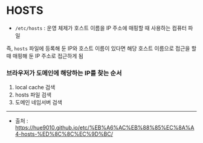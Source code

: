 # HOSTS
* `/etc/hosts` : 운영 체제가 호스트 이름을 IP 주소에 매핑할 때 사용하는 컴퓨터 파일

즉, `hosts` 파일에 등록해 둔 IP와 호스트 이름이 있다면 해당 호스트 이름으로 접근을 할 때 매핑해 둔 IP 주소로 접근하게 됨

### 브라우저가 도메인에 해당하는 IP를 찾는 순서
1. local cache 검색
2. hosts 파일 검색
3. 도메인 네임서버 검색
---
* 출처 : https://hue9010.github.io/etc/%EB%A6%AC%EB%88%85%EC%8A%A4-hosts-%ED%8C%8C%EC%9D%BC/
